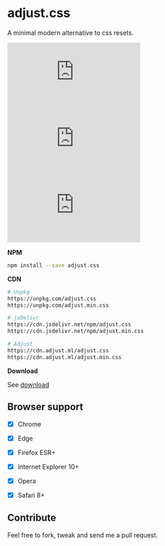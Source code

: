 # adjust.css

A minimal modern alternative to css resets.

![npm](https://img.shields.io/npm/v/adjust.css)
![npm](https://img.shields.io/npm/dw/adjust.css)
![NPM](https://img.shields.io/npm/l/adjust.css)


**NPM**

```sh
npm install --save adjust.css
```

**CDN**

```sh
# Unpkg
https://unpkg.com/adjust.css
https://unpkg.com/adjust.min.css
```

```sh
# jsDelivr
https://cdn.jsdelivr.net/npm/adjust.css
https://cdn.jsdelivr.net/npm/adjust.min.css
```

```sh
# Adjust
https://cdn.adjust.ml/adjust.css
https://cdn.adjust.ml/adjust.min.css
```

**Download**

See [download](https://github.com/shoaiyb/adjust.css/archive/master.zip)


## Browser support

- [x] Chrome
- [x] Edge
- [x] Firefox ESR+
- [x] Internet Explorer 10+
- [x] Opera
- [x] Safari 8+


## Contribute

Feel free to fork, tweak and send me a pull request.

